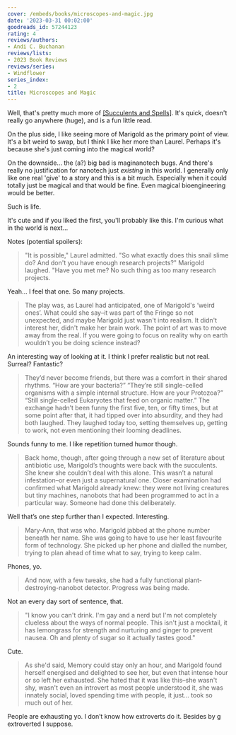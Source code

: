 ```yaml
---
cover: /embeds/books/microscopes-and-magic.jpg
date: '2023-03-31 00:02:00'
goodreads_id: 57244123
rating: 4
reviews/authors:
- Andi C. Buchanan
reviews/lists:
- 2023 Book Reviews
reviews/series:
- Windflower
series_index:
- 2
title: Microscopes and Magic
---
```

Well, that's pretty much more of [[Succulents and Spells]](). It's quick, doesn't really go anywhere (huge), and is a fun little read. 

On the plus side, I like seeing more of Marigold as the primary point of view. It's a bit weird to swap, but I think I like her more than Laurel. Perhaps it's because she's just coming into the magical world? 

On the downside... the (a?) big bad is maginanotech bugs. And there's really no justification for nanotech just *existing* in this world. I generally only like one real 'give' to a story and this is a bit much. Especially when it could totally just be magical and that would be fine. Even magical bioengineering would be better. 

Such is life. 

It's cute and if you liked the first, you'll probably like this. I'm curious what in the world is next...

<!--more-->

Notes (potential spoilers):

> "It is possible," Laurel admitted. "So what exactly does this snail slime do? And don't you have enough research projects?" Marigold laughed. "Have you met me? No such thing as too many research projects.

Yeah... I feel that one. So many projects. 

> The play was, as Laurel had anticipated, one of Marigold's ‘weird ones’. What could she say–it was part of the Fringe so not unexpected, and maybe Marigold just wasn't into realism. It didn't interest her, didn't make her brain work. The point of art was to move away from the real. If you were going to focus on reality why on earth wouldn’t you be doing science instead?

An interesting way of looking at it. I think I prefer realistic but not real. Surreal? Fantastic?

> They’d never become friends, but there was a comfort in their shared rhythms. “How are your bacteria?” “They’re still single-celled organisms with a simple internal structure. How are your Protozoa?” “Still single-celled Eukaryotes that feed on organic matter.” The exchange hadn’t been funny the first five, ten, or fifty times, but at some point after that, it had tipped over into absurdity, and they had both laughed. They laughed today too, setting themselves up, getting to work, not even mentioning their looming deadlines.

Sounds funny to me. I like repetition turned humor though.

> Back home, though, after going through a new set of literature about antibiotic use, Marigold’s thoughts were back with the succulents. She knew she couldn’t deal with this alone. This wasn’t a natural infestation–or even just a supernatural one. Closer examination had confirmed what Marigold already knew: they were not living creatures but tiny machines, nanobots that had been programmed to act in a particular way. Someone had done this deliberately.

Well that’s one step further than I expected. Interesting.

> Mary-Ann, that was who. Marigold jabbed at the phone number beneath her name. She was going to have to use her least favourite form of technology. She picked up her phone and dialled the number, trying to plan ahead of time what to say, trying to keep calm.

Phones, yo.

> And now, with a few tweaks, she had a fully functional plant-destroying-nanobot detector. Progress was being made.

Not an every day sort of sentence, that.

> "I know you can't drink. I'm gay and a nerd but I'm not completely clueless about the ways of normal people. This isn't just a mocktail, it has lemongrass for strength and nurturing and ginger to prevent nausea. Oh and plenty of sugar so it actually tastes good."

Cute.

> As she'd said, Memory could stay only an hour, and Marigold found herself energised and delighted to see her, but even that intense hour or so left her exhausted. She hated that it was like this–she wasn't shy, wasn't even an introvert as most people understood it, she was innately social, loved spending time with people, it just... took so much out of her.

People are exhausting yo. I don’t know how extroverts do it. Besides by g extroverted I suppose. 